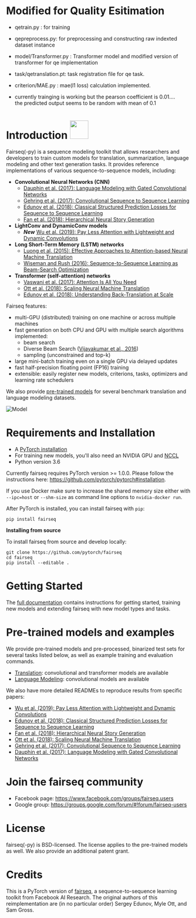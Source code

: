 # Modified for Quality Esitimation

- qetrain.py : for training
- qepreprocess.py: for preprocessing and constructing raw indexted dataset instance
- model/Transformer.py : Transformer model and modified version of transformer for qe implementation
- task/qetranslation.pt: task registration file for qe task.
- criterion/MAE.py : mae(l1 loss) calculation implemented. 

- currently trainging is working but the pearson coefficient is 0.01....<br>
 the predicted output seems to be random with mean of 0.1



# Introduction <img src="fairseq_logo.png" width="50"> 

Fairseq(-py) is a sequence modeling toolkit that allows researchers and
developers to train custom models for translation, summarization, language
modeling and other text generation tasks. It provides reference implementations
of various sequence-to-sequence models, including:
- **Convolutional Neural Networks (CNN)**
  - [Dauphin et al. (2017): Language Modeling with Gated Convolutional Networks](https://arxiv.org/abs/1612.08083)
  - [Gehring et al. (2017): Convolutional Sequence to Sequence Learning](https://arxiv.org/abs/1705.03122)
  - [Edunov et al. (2018): Classical Structured Prediction Losses for Sequence to Sequence Learning](https://arxiv.org/abs/1711.04956)
  - [Fan et al. (2018): Hierarchical Neural Story Generation](https://arxiv.org/abs/1805.04833)
- **LightConv and DynamicConv models**
  - **_New_** [Wu et al. (2019): Pay Less Attention with Lightweight and Dynamic Convolutions](https://openreview.net/pdf?id=SkVhlh09tX)
- **Long Short-Term Memory (LSTM) networks**
  - [Luong et al. (2015): Effective Approaches to Attention-based Neural Machine Translation](https://arxiv.org/abs/1508.04025)
  - [Wiseman and Rush (2016): Sequence-to-Sequence Learning as Beam-Search Optimization](https://arxiv.org/abs/1606.02960)
- **Transformer (self-attention) networks**
  - [Vaswani et al. (2017): Attention Is All You Need](https://arxiv.org/abs/1706.03762)
  - [Ott et al. (2018): Scaling Neural Machine Translation](https://arxiv.org/abs/1806.00187)
  - [Edunov et al. (2018): Understanding Back-Translation at Scale](https://arxiv.org/abs/1808.09381)

Fairseq features:
- multi-GPU (distributed) training on one machine or across multiple machines
- fast generation on both CPU and GPU with multiple search algorithms implemented:
  - beam search
  - Diverse Beam Search ([Vijayakumar et al., 2016](https://arxiv.org/abs/1610.02424))
  - sampling (unconstrained and top-k)
- large mini-batch training even on a single GPU via delayed updates
- fast half-precision floating point (FP16) training
- extensible: easily register new models, criterions, tasks, optimizers and learning rate schedulers

We also provide [pre-trained models](#pre-trained-models-and-examples) for several benchmark
translation and language modeling datasets.

![Model](fairseq.gif)

# Requirements and Installation
* A [PyTorch installation](http://pytorch.org/)
* For training new models, you'll also need an NVIDIA GPU and [NCCL](https://github.com/NVIDIA/nccl)
* Python version 3.6

Currently fairseq requires PyTorch version >= 1.0.0.
Please follow the instructions here: https://github.com/pytorch/pytorch#installation.

If you use Docker make sure to increase the shared memory size either with
`--ipc=host` or `--shm-size` as command line options to `nvidia-docker run`.

After PyTorch is installed, you can install fairseq with `pip`:
```
pip install fairseq
```

**Installing from source**

To install fairseq from source and develop locally:
```
git clone https://github.com/pytorch/fairseq
cd fairseq
pip install --editable .
```

# Getting Started

The [full documentation](https://fairseq.readthedocs.io/) contains instructions
for getting started, training new models and extending fairseq with new model
types and tasks.

# Pre-trained models and examples

We provide pre-trained models and pre-processed, binarized test sets for several tasks listed below,
as well as example training and evaluation commands.

- [Translation](examples/translation/README.md): convolutional and transformer models are available
- [Language Modeling](examples/language_model/README.md): convolutional models are available

We also have more detailed READMEs to reproduce results from specific papers:
- [Wu et al. (2019): Pay Less Attention with Lightweight and Dynamic Convolutions](examples/pay_less_attention_paper/README.md)
- [Edunov et al. (2018): Classical Structured Prediction Losses for Sequence to Sequence Learning](https://github.com/pytorch/fairseq/tree/classic_seqlevel)
- [Fan et al. (2018): Hierarchical Neural Story Generation](examples/stories/README.md)
- [Ott et al. (2018): Scaling Neural Machine Translation](examples/scaling_nmt/README.md)
- [Gehring et al. (2017): Convolutional Sequence to Sequence Learning](examples/conv_seq2seq/README.md)
- [Dauphin et al. (2017): Language Modeling with Gated Convolutional Networks](examples/conv_lm/README.md)

# Join the fairseq community

* Facebook page: https://www.facebook.com/groups/fairseq.users
* Google group: https://groups.google.com/forum/#!forum/fairseq-users

# License
fairseq(-py) is BSD-licensed.
The license applies to the pre-trained models as well.
We also provide an additional patent grant.

# Credits
This is a PyTorch version of
[fairseq](https://github.com/facebookresearch/fairseq), a sequence-to-sequence
learning toolkit from Facebook AI Research. The original authors of this
reimplementation are (in no particular order) Sergey Edunov, Myle Ott, and Sam
Gross.
